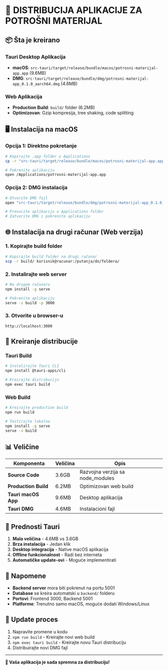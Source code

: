 # 🚀 DISTRIBUCIJA APLIKACIJE ZA POTROŠNI MATERIJAL

## 📦 Šta je kreirano

### Tauri Desktop Aplikacija
- **macOS**: `src-tauri/target/release/bundle/macos/potrosni-materijal-app.app` (9.6MB)
- **DMG**: `src-tauri/target/release/bundle/dmg/potrosni-materijal-app_0.1.0_aarch64.dmg` (4.6MB)

### Web Aplikacija
- **Production Build**: `build/` folder (6.2MB)
- **Optimizovan**: Gzip kompresija, tree shaking, code splitting

## 🖥️ Instalacija na macOS

### Opcija 1: Direktno pokretanje
```bash
# Kopirajte .app folder u Applications
cp -r "src-tauri/target/release/bundle/macos/potrosni-materijal-app.app" /Applications/

# Pokrenite aplikaciju
open /Applications/potrosni-materijal-app.app
```

### Opcija 2: DMG instalacija
```bash
# Otvorite DMG fajl
open "src-tauri/target/release/bundle/dmg/potrosni-materijal-app_0.1.0_aarch64.dmg"

# Prevucite aplikaciju u Applications folder
# Zatvorite DMG i pokrenite aplikaciju
```

## 🌐 Instalacija na drugi računar (Web verzija)

### 1. Kopirajte build folder
```bash
# Kopirajte build folder na drugi računar
scp -r build/ korisnik@racunar:/putanja/do/foldera/
```

### 2. Instalirajte web server
```bash
# Na drugom računaru
npm install -g serve

# Pokrenite aplikaciju
serve -s build -p 3000
```

### 3. Otvorite u browser-u
```
http://localhost:3000
```

## 🔧 Kreiranje distribucije

### Tauri Build
```bash
# Instalirajte Tauri CLI
npm install @tauri-apps/cli

# Kreirajte distribuciju
npm exec tauri build
```

### Web Build
```bash
# Kreirajte production build
npm run build

# Testirajte lokalno
npm install -g serve
serve -s build
```

## 📊 Veličine

| Komponenta | Veličina | Opis |
|------------|----------|------|
| **Source Code** | 3.6GB | Razvojna verzija sa node_modules |
| **Production Build** | 6.2MB | Optimizovan web build |
| **Tauri macOS App** | 9.6MB | Desktop aplikacija |
| **Tauri DMG** | 4.6MB | Instalacioni fajl |

## 🎯 Prednosti Tauri

1. **Mala veličina** - 4.6MB vs 3.6GB
2. **Brza instalacija** - Jedan klik
3. **Desktop integracija** - Native macOS aplikacija
4. **Offline funkcionalnost** - Radi bez interneta
5. **Automatičke update-ovi** - Moguće implementirati

## 🚨 Napomene

- **Backend server** mora biti pokrenut na portu 5001
- **Database** se kreira automatski u `backend/` folderu
- **Portovi**: Frontend 3000, Backend 5001
- **Platforme**: Trenutno samo macOS, moguće dodati Windows/Linux

## 🔄 Update proces

1. Napravite promene u kodu
2. `npm run build` - Kreirajte novi web build
3. `npm exec tauri build` - Kreirajte novu Tauri distribuciju
4. Distribuirajte novi DMG fajl

---

**🎉 Vaša aplikacija je sada spremna za distribuciju!**
